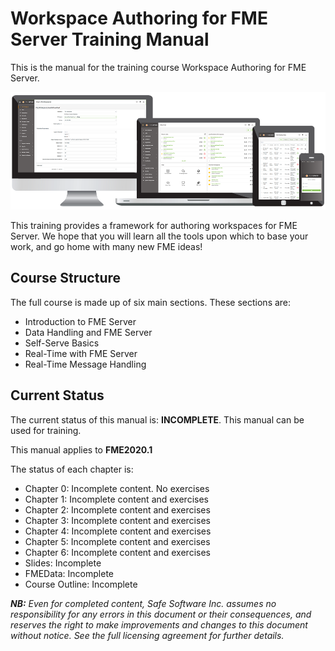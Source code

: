 <!--This file duplicates a little of the content to follow, but is added here because the content of this file is used for the landing page on GitBook-->

# Workspace Authoring for FME Server Training Manual #

This is the manual for the training course Workspace Authoring for FME Server.

![](./ServerAuthoring0Introduction/Images/0.000.ServerHomeScreen.png)

This training provides a framework for authoring workspaces for FME Server. We hope that you will learn all the tools upon which to base your work, and go home with many new FME ideas!

## Course Structure ##

The full course is made up of six main sections. These sections are:

- Introduction to FME Server
- Data Handling and FME Server
- Self-Serve Basics
- Real-Time with FME Server
- Real-Time Message Handling

## Current Status ##

The current status of this manual is: **INCOMPLETE**. This manual can be used for training.

This manual applies to **FME2020.1**

The status of each chapter is:

- Chapter 0: Incomplete content. No exercises
- Chapter 1: Incomplete content and exercises
- Chapter 2: Incomplete content and exercises
- Chapter 3: Incomplete content and exercises
- Chapter 4: Incomplete content and exercises
- Chapter 5: Incomplete content and exercises
- Chapter 6: Incomplete content and exercises
- Slides: Incomplete
- FMEData: Incomplete
- Course Outline: Incomplete

***NB:*** *Even for completed content, Safe Software Inc. assumes no responsibility for any errors in this document or their consequences, and reserves the right to make improvements and changes to this document without notice. See the full licensing agreement for further details.*
